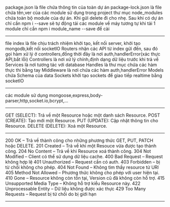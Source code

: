 package.json là file chứa thông tin của toàn dự án
package-lock.json là file chứa tên,ver của các module sử dụng trong project
thư mục node_modules chứa toàn bộ module của dự án. Khi gửi delete đi cho nhẹ.
Sau khi có dự án chỉ cần npm i --save sẽ tự động tải các module về máy
tương tự khi tải 1 module chỉ cần npm i module_name --save để cài
________________________________________________________
file index là file chịu trách nhiệm khởi tạo, kết nối server, khởi tạo mongodb,kết nối socketIO
Routers nhận các API từ index gửi đến, sau đó gọi hàm xử lý ở controllers,đồng thời đây là nơi auth,handlerError(xác thực API,bắt lỗi)
Controllers là nơi xử lý chính,định dạng dữ liệu trước khi trả về
Services là nơi tương tác với database
Handles là thư mục chứa các hàm thực thi bằng tay
Middleware là nơi chứa các hàm auth,handlerError
Models chứa Schema của data
Sockets khởi tạo sockets để giao tiếp realtime bằng socketIO
________________________________________________________
các module sử dụng
mongoose,express,body-parser,http,socket.io,bcrypt,...
_________________________________________________________
GET (SELECT): Trả về một Resource hoặc một danh sách Resource.
POST (CREATE): Tạo mới một Resource.
PUT (UPDATE): Cập nhật thông tin cho Resource.
DELETE (DELETE): Xoá một Resource.
_________________________________________________________
200 OK – Trả về thành công cho những phương thức GET, PUT, PATCH hoặc DELETE.
201 Created – Trả về khi một Resouce vừa được tạo thành công.
204 No Content – Trả về khi Resource xoá thành công.
304 Not Modified – Client có thể sử dụng dữ liệu cache.
400 Bad Request – Request không hợp lệ
401 Unauthorized – Request cần có auth.
403 Forbidden – bị từ chối không cho phép.
404 Not Found – Không tìm thấy resource từ URI
405 Method Not Allowed – Phương thức không cho phép với user hiện tại.
410 Gone – Resource không còn tồn tại, Version cũ đã không còn hỗ trợ.
415 Unsupported Media Type – Không hỗ trợ kiểu Resource này.
422 Unprocessable Entity – Dữ liệu không được xác thực
429 Too Many Requests – Request bị từ chối do bị giới hạn
_________________________________________________________